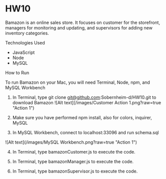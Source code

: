 # HW10
Bamazon is an online sales store.  It focuses on customer for the storefront, managers for monitoring and updating, and supervisors for adding new inventory categories.

Technologies Used
* JavaScript
* Node
* MySQL

How to Run

To run Bamazon on your Mac, you will need Terminal, Node, npm, and MySQL Workbench

1.  In Terminal, type git clone git@github.com:Sobernheim-d/HW10.git to download Bamazon
![Alt text](/images/Customer Action 1.png?raw=true "Action 1")

2.  Make sure you have performed npm install, also for colors, inquirer, MySQL

3.  In MySQL Workbench, connect to localhost:33096 and run schema.sql

![Alt text](/images/MySQL Workbench.png?raw=true "Action 1")

4. In Terminal, type bamazonCustomer.js to execute the code.

5. In Terminal, type bamazonManager.js to execute the code.

6. In Terminal, type bamazonSupervisor.js to execute the code.

